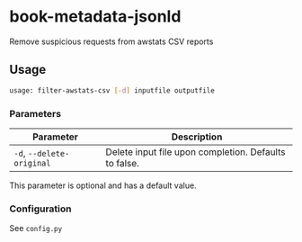 # book-metadata-jsonld
Remove suspicious requests from awstats CSV reports

## Usage

```bash
usage: filter-awstats-csv [-d] inputfile outputfile
```

### Parameters

| Parameter            | Description                                                                                                         |
|----------------------|---------------------------------------------------------------------------------------------------------------------|
| `-d`, `--delete-original`      | Delete input file upon completion. Defaults to false.                                                             |

This parameter is optional and has a default value.

### Configuration
See `config.py`

